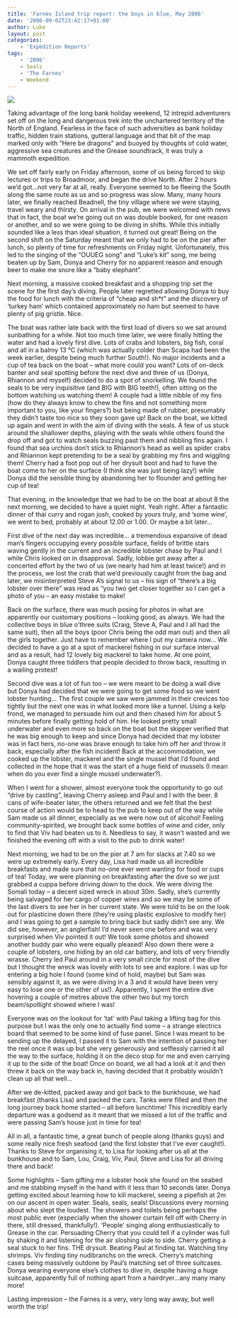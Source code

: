 ```yaml
---
title: 'Farnes Island trip report: the boys in blue, May 2006'
date: '2006-09-02T23:42:17+01:00'
author: Luke
layout: post
categories:
    - 'Expedition Reports'
tags:
    - '2006'
    - Seals
    - 'The Farnes'
    - Weekend
---
```


![](http://ouueg.com/wp-content/uploads/2010/08/10089067224_89da384cda_k.jpg)

Taking advantage of the long bank holiday weekend, 12 intrepid adventurers set off on the long and dangerous trek into the unchartered territory of the North of England. Fearless in the face of such adversities as bank holiday traffic, hidden train stations, gutteral language and that bit of the map marked only with “Here be dragons” and buoyed by thoughts of cold water, aggressive sea creatures and the Grease soundtrack, it was truly a mammoth expedition.

We set off fairly early on Friday afternoon, some of us being forced to skip lectures or trips to Broadmoor, and began the drive North. After 2 hours we’d got…not very far at all, really. Everyone seemed to be fleeing the South along the same route as us and so progress was slow. Many, many hours later, we finally reached Beadnell, the tiny village where we were staying, travel weary and thirsty. On arrival in the pub, we were welcomed with news that in fact, the boat we’re going out on was double booked, for one reason or another, and so we were going to be diving in shifts. While this initially sounded like a less than ideal situation, it turned out great! Being on the second shift on the Saturday meant that we only had to be on the pier after lunch, so plenty of time for refreshments on Friday night. Unfortunately, this led to the singing of the “OUUEG song” and “Luke’s kit” song, me being beaten up by Sam, Donya and Cherry for no apparent reason and enough beer to make me snore like a “baby elephant”.

Next morning, a massive cooked breakfast and a shopping trip set the scene for the first day’s diving. People later regretted allowing Donya to buy the food for lunch with the criteria of “cheap and sh\*t” and the discovery of ‘turkey ham’ which contained approximately no ham but seemed to have plenty of pig gristle. Nice.

The boat was rather late back with the first load of divers so we sat around sunbathing for a while. Not too much time later, we were finally hitting the water and had a lovely first dive. Lots of crabs and lobsters, big fish, coral and all in a balmy 13 °C (which was actually colder than Scapa had been the week earlier, despite being much further South!). No major incidents and a cup of tea back on the boat – what more could you want? Lots of on-deck banter and seal spotting before the next dive and three of us (Donya, Rhiannon and myself) decided to do a spot of snorkelling. We found the seals to be very inquisitive (and BIG with BIG teeth!), often sitting on the bottom watching us watching them! A couple had a little nibble of my fins (how do they always know to chew the fins and not something more important to you, like your fingers?) but being made of rubber, presumably they didn’t taste too nice so they soon gave up! Back on the boat, we kitted up again and went in with the aim of diving with the seals. A few of us stuck around the shallower depths, playing with the seals while others found the drop off and got to watch seals buzzing past them and nibbling fins again. I found that sea urchins don’t stick to Rhiannon’s head as well as spider crabs and Rhiannon kept pretending to be a seal by grabbing my fins and wiggling them! Cherry had a foot pop out of her drysuit boot and had to have the boat come to her on the surface (I think she was just being lazy!) while Donya did the sensible thing by abandoning her to flounder and getting her cup of tea!

That evening, in the knowledge that we had to be on the boat at about 8 the next morning, we decided to have a quiet night. Yeah right. After a fantastic dinner of thai curry and rogan josh, cooked by yours truly, and ‘some wine’, we went to bed, probably at about 12.00 or 1.00. Or maybe a bit later…

First dive of the next day was incredible… a tremendous expansive of dead man’s fingers occupying every possible surface, fields of brittle stars waving gently in the current and an incredible lobster chase by Paul and I while Chris looked on in disapproval. Sadly, lobbie got away after a concerted effort by the two of us (we nearly had him at least twice!) and in the process, we lost the crab that we’d previously caught from the bag and later, we misinterpreted Steve A’s signal to us – his sign of “there’s a big lobster over there” was read as “you two get closer together so I can get a photo of you – an easy mistake to make!

Back on the surface, there was much posing for photos in what are apparently our customary positions – looking good, as always. We had the collective boys in blue o’three suits (Craig, Steve A, Paul and I all had the same suit), then all the boys (poor Chris being the odd man out) and then all the girls together. Just have to remember where I put my camera now… We decided to have a go at a spot of mackerel fishing in our surface interval and as a result, had 12 lovely big mackerel to take home. At one point, Donya caught three tiddlers that people decided to throw back, resulting in a wailing protest!

Second dive was a lot of fun too – we were meant to be doing a wall dive but Donya had decided that we were going to get some food so we went lobster hunting… The first couple we saw were jammed in their crevices too tightly but the next one was in what looked more like a tunnel. Using a kelp frond, we managed to persuade him out and then chased him for about 5 minutes before finally getting hold of him. He looked pretty small underwater and even more so back on the boat but the skipper verified that he was big enough to keep and since Donya had decided that my lobster was in fact hers, no-one was brave enough to take him off her and throw it back, especially after the fish incident! Back at the accommodation, we cooked up the lobster, mackerel and the single mussel that I’d found and collected in the hope that it was the start of a huge field of mussels (I mean when do you ever find a single mussel underwater?).

When I went for a shower, almost everyone took the opportunity to go out “drive by castling”, leaving Cherry asleep and Paul and I with the beer. 8 cans of wife-beater later, the others returned and we felt that the best course of action would be to head to the pub to keep out of the way while Sam made us all dinner, especially as we were now out of alcohol! Feeling community-spirited, we brought back some bottles of wine and cider, only to find that Viv had beaten us to it. Needless to say, it wasn’t wasted and we finished the evening off with a visit to the pub to drink water!

Next morning, we had to be on the pier at 7 am for slacks at 7.40 so we were up extremely early. Every day, Lisa had made us all incredible breakfasts and made sure that no-one ever went wanting for food or cups of tea! Today, we were planning on breakfasting after the dive so we just grabbed a cuppa before driving down to the dock. We were diving the Somali today – a decent sized wreck in about 30m. Sadly, she’s currently being salvaged for her cargo of copper wires and so we may be some of the last divers to see her in her current state. We were told to be on the look out for plasticine down there (they’re using plastic explosive to modify her) and I was going to get a sample to bring back but sadly didn’t see any. We did see, however, an anglerfish! I’d never seen one before and was very surprised when Viv pointed it out! We took some photos and showed another buddy pair who were equally pleased! Also down there were a couple of lobsters, one hiding by an old car battery, and lots of very friendly wrasse. Cherry led Paul around in a very small circle for most of the dive but I thought the wreck was lovely with lots to see and explore. I was up for entering a big hole I found (some kind of hold, maybe) but Sam was sensibly against it, as we were diving in a 3 and it would have been very easy to lose one or the other of us!). Apparently, I spent the entire dive hovering a couple of metres above the other two but my torch beam/spotlight showed where I was!

Everyone was on the lookout for ‘tat’ with Paul taking a lifting bag for this purpose but I was the only one to actually find some – a strange electrics board that seemed to be some kind of fuse panel. Since I was meant to be sending up the delayed, I passed it to Sam with the intention of passing her the reel once it was up but she very generously and selflessly carried it all the way to the surface, holding it on the deco stop for me and even carrying it up to the side of the boat! Once on board, we all had a look at it and then threw it back on the way back in, having decided that it probably wouldn’t clean up all that well…

After we de-kitted, packed away and got back to the bunkhouse, we had breakfast (thanks Lisa) and packed the cars. Tanks were filled and then the long journey back home started – all before lunchtime! This incredibly early departure was a godsend as it meant that we missed a lot of the traffic and were passing Sam’s house just in time for tea!

All in all, a fantastic time, a great bunch of people along (thanks guys) and some really nice fresh seafood (and the first lobster that I’ve ever caught!). Thanks to Steve for organising it, to Lisa for looking after us all at the bunkhouse and to Sam, Lou, Craig, Viv, Paul, Steve and Lisa for all driving there and back!

Some highlights – Sam gifting me a lobster hook she found on the seabed and me stabbing myself in the hand with it less than 10 seconds later. Donya getting excited about learning how to kill mackerel, seeing a pipefish at 2m on our ascent in open water. Seals, seals, seals! Discussions every morning about who slept the loudest. The showers and toilets being perhaps the most public ever (especially when the shower curtain fell off with Cherry in there, still dressed, thankfully!). ‘People’ singing along enthusiastically to Grease in the car. Persuading Cherry that you could tell if a cylinder was full by shaking it and listening for the air sloshing side to side. Cherry getting a seal stuck to her fins. THE drysuit. Beating Paul at finding tat. Watching tiny shrimps. Viv finding tiny nudibranchs on the wreck. Cherry’s matching cases being massively outdone by Paul’s matching set of three suitcases. Donya wearing everyone else’s clothes to dive in, despite having a huge suitcase, apparently full of nothing apart from a hairdryer…any many many more!

Lasting impression – the Farnes is a very, very long way away, but well worth the trip!
